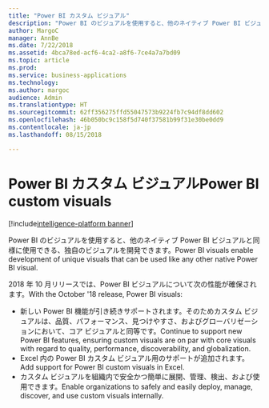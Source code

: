 ```yaml
---
title: "Power BI カスタム ビジュアル"
description: "Power BI のビジュアルを使用すると、他のネイティブ Power BI ビジュアルと同様に使用できる、独自のビジュアルを開発できます。"
author: MargoC
manager: AnnBe
ms.date: 7/22/2018
ms.assetid: 4bca78ed-acf6-4ca2-a8f6-7ce4a7a7bd09
ms.topic: article
ms.prod: 
ms.service: business-applications
ms.technology: 
ms.author: margoc
audience: Admin
ms.translationtype: HT
ms.sourcegitcommit: 62ff356275ffd55047573b9224fb7c94df8dd602
ms.openlocfilehash: 46b050bc9c158f5d740f37581b99f31e30be0dd9
ms.contentlocale: ja-jp
ms.lasthandoff: 08/15/2018

---
```


# <a name="power-bi-custom-visuals"></a><span data-ttu-id="177fa-103">Power BI カスタム ビジュアル</span><span class="sxs-lookup"><span data-stu-id="177fa-103">Power BI custom visuals</span></span>

[!include[intelligence-platform banner](../../includes/intelligence-platform.md)]



<span data-ttu-id="177fa-104">Power BI のビジュアルを使用すると、他のネイティブ Power BI ビジュアルと同様に使用できる、独自のビジュアルを開発できます。</span><span class="sxs-lookup"><span data-stu-id="177fa-104">Power BI visuals enable development of unique visuals that can be used like any other native Power BI visual.</span></span>

<span data-ttu-id="177fa-105">2018 年 10 月リリースでは、Power BI ビジュアルについて次の性能が確保されます。</span><span class="sxs-lookup"><span data-stu-id="177fa-105">With the October '18 release, Power BI visuals:</span></span>

- <span data-ttu-id="177fa-106">新しい Power BI 機能が引き続きサポートされます。そのためカスタム ビジュアルは、品質、パフォーマンス、見つけやすさ、およびグローバリゼーションにおいて、コア ビジュアルと同等です。</span><span class="sxs-lookup"><span data-stu-id="177fa-106">Continue to support new Power BI features, ensuring custom visuals are   on par with core visuals with regard to quality, performance,   discoverability, and globalization.</span></span>
- <span data-ttu-id="177fa-107">Excel 内の Power BI カスタム ビジュアル用のサポートが追加されます。</span><span class="sxs-lookup"><span data-stu-id="177fa-107">Add support for Power BI custom visuals in Excel.</span></span>
- <span data-ttu-id="177fa-108">カスタム ビジュアルを組織内で安全かつ簡単に展開、管理、検出、および使用できます。</span><span class="sxs-lookup"><span data-stu-id="177fa-108">Enable organizations to safely and easily deploy, manage, discover, and use   custom visuals internally.</span></span>





